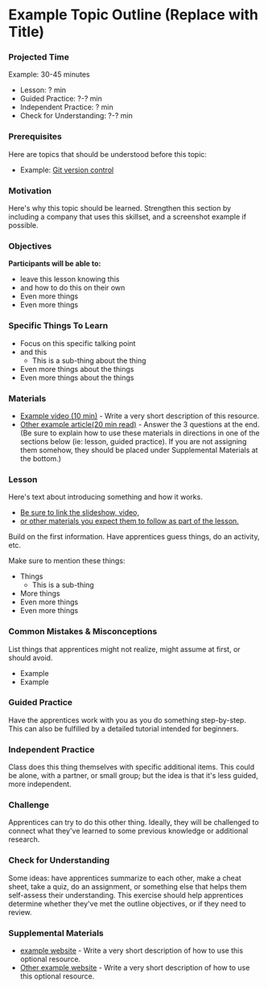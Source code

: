 # Example Topic Outline (Replace with Title)

### Projected Time

Example: 30-45 minutes
- Lesson: ? min
- Guided Practice: ?-? min
- Independent Practice: ? min
- Check for Understanding: ?-? min

### Prerequisites

Here are topics that should be understood before this topic:

- Example: [Git version control](version-control/git-version-control/git-version-control.md)

### Motivation

Here's why this topic should be learned. Strengthen this section by including a company that uses this skillset, and a screenshot example if possible.

### Objectives

**Participants will be able to:**

- leave this lesson knowing this
- and how to do this on their own
- Even more things
- Even more things

### Specific Things To Learn

- Focus on this specific talking point
- and this
	- This is a sub-thing about the thing
- Even more things about the things
- Even more things about the things

### Materials

- [Example video (10 min)](https://example.com) - Write a very short description of this resource.
- [Other example article(20 min read)](https://otherexample.com) - Answer the 3 questions at the end.
(Be sure to explain how to use these materials in directions in one of the sections below (ie: lesson, guided practice).  If you are not assigning them somehow, they should be placed under Supplemental Materials at the bottom.) 

### Lesson

Here's text about introducing something and how it works.

- [Be sure to link the slideshow, video,](google.com)
- [or other materials you expect them to follow as part of the lesson.](google.com)

Build on the first information. Have apprentices guess things, do an activity, etc.

Make sure to mention these things:

- Things
	- This is a sub-thing
- More things
- Even more things
- Even more things


### Common Mistakes & Misconceptions

List things that apprentices might not realize, might assume at first, or should avoid.

- Example
- Example


### Guided Practice

Have the apprentices work with you as you do something step-by-step. This can also be fulfilled by a detailed tutorial intended for beginners.


### Independent Practice

Class does this thing themselves with specific additional items. This could be alone, with a partner, or small group; but the idea is that it's less guided, more independent.

### Challenge

Apprentices can try to do this other thing. Ideally, they will be challenged to connect what they've learned to some previous knowledge or additional research.


### Check for Understanding

Some ideas: have apprentices summarize to each other, make a cheat sheet, take a quiz, do an assignment, or something else that helps them self-assess their understanding. This exercise should help apprentices determine whether they've met the outline objectives, or if they need to review.

### Supplemental Materials
- [example website](https://example.com) - Write a very short description of how to use this optional resource.
- [Other example website](https://otherexample.com) - Write a very short description of how to use this optional resource.
